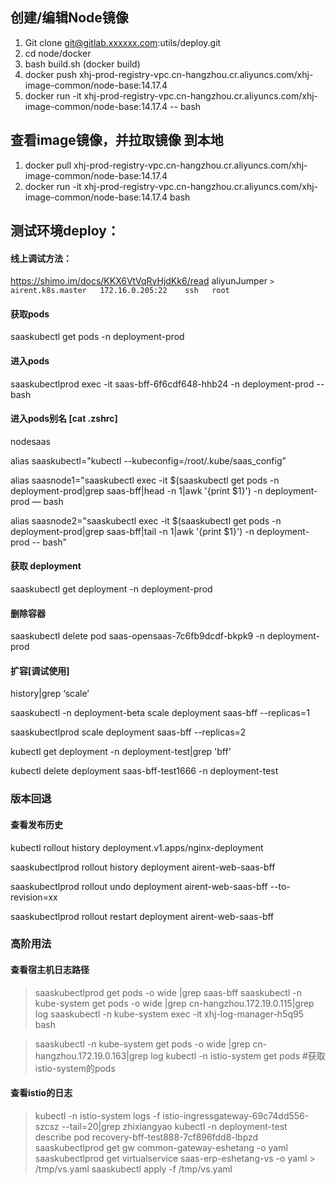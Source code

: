 
## 创建/编辑Node镜像
1. Git clone git@gitlab.xxxxxx.com:utils/deploy.git
2. cd node/docker
3. bash build.sh (docker build)
4. docker push  xhj-prod-registry-vpc.cn-hangzhou.cr.aliyuncs.com/xhj-image-common/node-base:14.17.4
5. docker run -it  xhj-prod-registry-vpc.cn-hangzhou.cr.aliyuncs.com/xhj-image-common/node-base:14.17.4 -- bash

## 查看image镜像，并拉取镜像 到本地
1. docker pull    xhj-prod-registry-vpc.cn-hangzhou.cr.aliyuncs.com/xhj-image-common/node-base:14.17.4
2. docker run -it xhj-prod-registry-vpc.cn-hangzhou.cr.aliyuncs.com/xhj-image-common/node-base:14.17.4 bash

## 测试环境deploy： 
#### 线上调试方法：
https://shimo.im/docs/KKX6VtVqRvHjdKk6/read
aliyunJumper
`> airent.k8s.master   172.16.0.205:22    ssh   root`
#### 获取pods
saaskubectl get pods -n deployment-prod 
#### 进入pods
saaskubectlprod exec -it saas-bff-6f6cdf648-hhb24 -n deployment-prod -- bash 
#### 进入pods别名 [cat .zshrc]
nodesaas 

alias saaskubectl="kubectl --kubeconfig=/root/.kube/saas_config”

alias saasnode1="saaskubectl exec -it $(saaskubectl get pods -n deployment-prod|grep saas-bff|head -n 1|awk '{print $1}') -n deployment-prod — bash

alias saasnode2="saaskubectl exec -it $(saaskubectl get pods -n deployment-prod|grep saas-bff|tail -n 1|awk '{print $1}') -n deployment-prod -- bash"
#### 获取 deployment
saaskubectl get deployment -n deployment-prod
#### 删除容器
saaskubectl delete pod saas-opensaas-7c6fb9dcdf-bkpk9 -n deployment-prod
#### 扩容[调试使用]
history|grep ‘scale’

saaskubectl  -n deployment-beta scale deployment saas-bff --replicas=1

saaskubectlprod scale deployment saas-bff --replicas=2

kubectl get deployment -n deployment-test|grep 'bff'

kubectl delete deployment saas-bff-test1666 -n deployment-test
### 版本回退
#### 查看发布历史
kubectl rollout history deployment.v1.apps/nginx-deployment

saaskubectlprod rollout history deployment airent-web-saas-bff

saaskubectlprod rollout undo deployment airent-web-saas-bff --to-revision=xx

saaskubectlprod rollout restart deployment  airent-web-saas-bff

### 高阶用法

#### 查看宿主机日志路径
> saaskubectlprod get pods -o wide |grep saas-bff
> saaskubectl -n kube-system get pods -o wide |grep cn-hangzhou.172.19.0.115|grep log
> saaskubectl -n kube-system exec -it xhj-log-manager-h5q95 bash

> saaskubectl -n kube-system get pods -o wide |grep cn-hangzhou.172.19.0.163|grep log
> kubectl -n istio-system get pods    #获取istio-system的pods
#### 查看istio的日志
> kubectl -n istio-system logs -f istio-ingressgateway-69c74dd556-szcsz --tail=20|grep zhixiangyao
> kubectl -n deployment-test describe pod recovery-bff-test888-7cf896fdd8-lbpzd
> saaskubectlprod get gw common-gateway-eshetang -o yaml
> saaskubectlprod get virtualservice saas-erp-eshetang-vs -o yaml > /tmp/vs.yaml
> saaskubectl apply -f /tmp/vs.yaml
